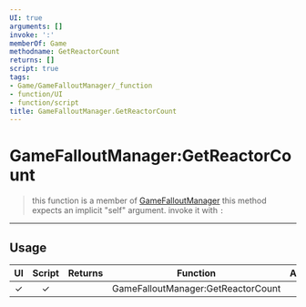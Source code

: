 ```yaml
---
UI: true
arguments: []
invoke: ':'
memberOf: Game
methodname: GetReactorCount
returns: []
script: true
tags:
- Game/GameFalloutManager/_function
- function/UI
- function/script
title: GameFalloutManager.GetReactorCount
---
```

# GameFalloutManager:GetReactorCount
> this function is a member of [GameFalloutManager](civ-6/lua/GameFalloutManager.md)
> this method expects an implicit "self" argument. invoke it with `:`
-----
## Usage
|  UI | Script | Returns | Function | Arguments |
|:---:|:------:|-------:|:--------:|:---------|
|✓|✓||GameFalloutManager:GetReactorCount||
